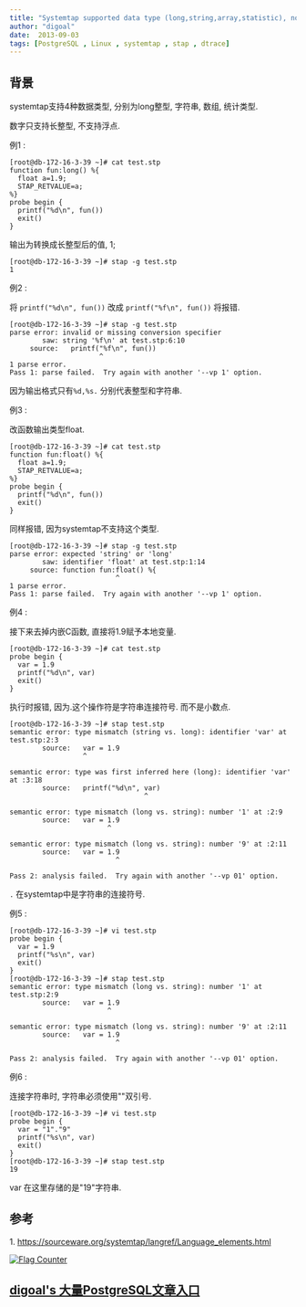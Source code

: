 ```yaml
---
title: "Systemtap supported data type (long,string,array,statistic), note don't support numeric except long"
author: "digoal"
date:  2013-09-03
tags: [PostgreSQL , Linux , systemtap , stap , dtrace]
---
```

## 背景          
systemtap支持4种数据类型, 分别为long整型, 字符串, 数组, 统计类型.  
  
数字只支持长整型, 不支持浮点.   
  
例1 :   
  
```  
[root@db-172-16-3-39 ~]# cat test.stp  
function fun:long() %{  
  float a=1.9;  
  STAP_RETVALUE=a;  
%}  
probe begin {  
  printf("%d\n", fun())  
  exit()  
}  
```  
  
输出为转换成长整型后的值, 1;  
  
```  
[root@db-172-16-3-39 ~]# stap -g test.stp   
1  
```  
  
例2 :   
  
将  ```printf("%d\n", fun())``` 改成  ```printf("%f\n", fun())``` 将报错.  
  
```  
[root@db-172-16-3-39 ~]# stap -g test.stp   
parse error: invalid or missing conversion specifier  
        saw: string '%f\n' at test.stp:6:10  
     source:   printf("%f\n", fun())  
                      ^  
1 parse error.  
Pass 1: parse failed.  Try again with another '--vp 1' option.  
```  
  
因为输出格式只有```%d,%s.``` 分别代表整型和字符串.  
  
例3 :   
  
改函数输出类型float.  
  
```  
[root@db-172-16-3-39 ~]# cat test.stp   
function fun:float() %{  
  float a=1.9;  
  STAP_RETVALUE=a;  
%}  
probe begin {  
  printf("%d\n", fun())  
  exit()  
}  
```  
  
同样报错, 因为systemtap不支持这个类型.  
  
```  
[root@db-172-16-3-39 ~]# stap -g test.stp   
parse error: expected 'string' or 'long'  
        saw: identifier 'float' at test.stp:1:14  
     source: function fun:float() %{  
                          ^  
1 parse error.  
Pass 1: parse failed.  Try again with another '--vp 1' option.  
```  
  
例4 :   
  
接下来去掉内嵌C函数, 直接将1.9赋予本地变量.  
  
```  
[root@db-172-16-3-39 ~]# cat test.stp   
probe begin {  
  var = 1.9  
  printf("%d\n", var)  
  exit()  
}  
```  
  
执行时报错, 因为.这个操作符是字符串连接符号. 而不是小数点.  
  
```  
[root@db-172-16-3-39 ~]# stap test.stp   
semantic error: type mismatch (string vs. long): identifier 'var' at test.stp:2:3  
        source:   var = 1.9  
                  ^  
  
semantic error: type was first inferred here (long): identifier 'var' at :3:18  
        source:   printf("%d\n", var)  
                                 ^  
  
semantic error: type mismatch (long vs. string): number '1' at :2:9  
        source:   var = 1.9  
                        ^  
  
semantic error: type mismatch (long vs. string): number '9' at :2:11  
        source:   var = 1.9  
                          ^  
  
Pass 2: analysis failed.  Try again with another '--vp 01' option.  
```  
  
```.``` 在systemtap中是字符串的连接符号.  
  
例5 :   
  
```  
[root@db-172-16-3-39 ~]# vi test.stp   
probe begin {  
  var = 1.9  
  printf("%s\n", var)  
  exit()  
}  
[root@db-172-16-3-39 ~]# stap test.stp   
semantic error: type mismatch (long vs. string): number '1' at test.stp:2:9  
        source:   var = 1.9  
                        ^  
  
semantic error: type mismatch (long vs. string): number '9' at :2:11  
        source:   var = 1.9  
                          ^  
  
Pass 2: analysis failed.  Try again with another '--vp 01' option.  
```  
  
例6 :   
  
连接字符串时, 字符串必须使用""双引号.  
  
```  
[root@db-172-16-3-39 ~]# vi test.stp   
probe begin {  
  var = "1"."9"  
  printf("%s\n", var)  
  exit()  
}  
[root@db-172-16-3-39 ~]# stap test.stp   
19  
```  
  
var 在这里存储的是"19"字符串.  
  
## 参考  
1\. https://sourceware.org/systemtap/langref/Language_elements.html  
  
  
<a rel="nofollow" href="http://info.flagcounter.com/h9V1"  ><img src="http://s03.flagcounter.com/count/h9V1/bg_FFFFFF/txt_000000/border_CCCCCC/columns_2/maxflags_12/viewers_0/labels_0/pageviews_0/flags_0/"  alt="Flag Counter"  border="0"  ></a>  
  
  
  
  
  
  
## [digoal's 大量PostgreSQL文章入口](https://github.com/digoal/blog/blob/master/README.md "22709685feb7cab07d30f30387f0a9ae")
  

